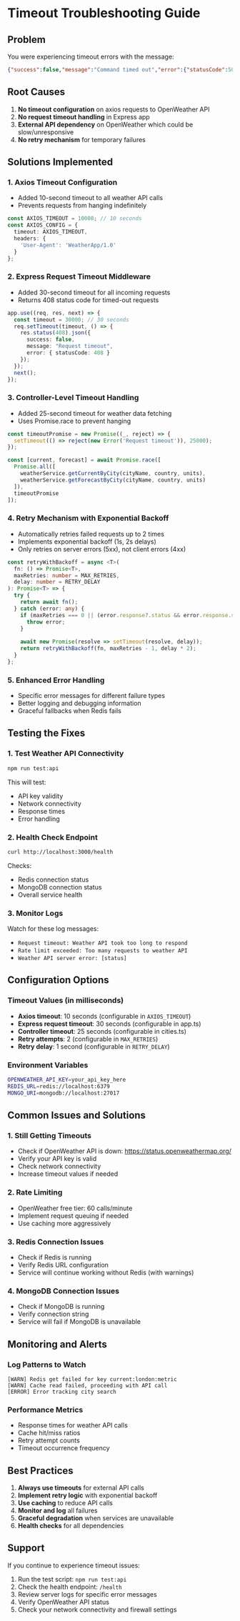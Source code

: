 # Timeout Troubleshooting Guide

## Problem
You were experiencing timeout errors with the message:
```json
{"success":false,"message":"Command timed out","error":{"statusCode":500}}
```

## Root Causes
1. **No timeout configuration** on axios requests to OpenWeather API
2. **No request timeout handling** in Express app
3. **External API dependency** on OpenWeather which could be slow/unresponsive
4. **No retry mechanism** for temporary failures

## Solutions Implemented

### 1. Axios Timeout Configuration
- Added 10-second timeout to all weather API calls
- Prevents requests from hanging indefinitely

```typescript
const AXIOS_TIMEOUT = 10000; // 10 seconds
const AXIOS_CONFIG = {
  timeout: AXIOS_TIMEOUT,
  headers: {
    'User-Agent': 'WeatherApp/1.0'
  }
};
```

### 2. Express Request Timeout Middleware
- Added 30-second timeout for all incoming requests
- Returns 408 status code for timed-out requests

```typescript
app.use((req, res, next) => {
  const timeout = 30000; // 30 seconds
  req.setTimeout(timeout, () => {
    res.status(408).json({
      success: false,
      message: "Request timeout",
      error: { statusCode: 408 }
    });
  });
  next();
});
```

### 3. Controller-Level Timeout Handling
- Added 25-second timeout for weather data fetching
- Uses Promise.race to prevent hanging

```typescript
const timeoutPromise = new Promise((_, reject) => {
  setTimeout(() => reject(new Error('Request timeout')), 25000);
});

const [current, forecast] = await Promise.race([
  Promise.all([
    weatherService.getCurrentByCity(cityName, country, units),
    weatherService.getForecastByCity(cityName, country, units)
  ]),
  timeoutPromise
]);
```

### 4. Retry Mechanism with Exponential Backoff
- Automatically retries failed requests up to 2 times
- Implements exponential backoff (1s, 2s delays)
- Only retries on server errors (5xx), not client errors (4xx)

```typescript
const retryWithBackoff = async <T>(
  fn: () => Promise<T>,
  maxRetries: number = MAX_RETRIES,
  delay: number = RETRY_DELAY
): Promise<T> => {
  try {
    return await fn();
  } catch (error: any) {
    if (maxRetries === 0 || (error.response?.status && error.response.status >= 400 && error.response.status < 500)) {
      throw error;
    }
    
    await new Promise(resolve => setTimeout(resolve, delay));
    return retryWithBackoff(fn, maxRetries - 1, delay * 2);
  }
};
```

### 5. Enhanced Error Handling
- Specific error messages for different failure types
- Better logging and debugging information
- Graceful fallbacks when Redis fails

## Testing the Fixes

### 1. Test Weather API Connectivity
```bash
npm run test:api
```

This will test:
- API key validity
- Network connectivity
- Response times
- Error handling

### 2. Health Check Endpoint
```bash
curl http://localhost:3000/health
```

Checks:
- Redis connection status
- MongoDB connection status
- Overall service health

### 3. Monitor Logs
Watch for these log messages:
- `Request timeout: Weather API took too long to respond`
- `Rate limit exceeded: Too many requests to weather API`
- `Weather API server error: [status]`

## Configuration Options

### Timeout Values (in milliseconds)
- **Axios timeout**: 10 seconds (configurable in `AXIOS_TIMEOUT`)
- **Express request timeout**: 30 seconds (configurable in app.ts)
- **Controller timeout**: 25 seconds (configurable in cities.ts)
- **Retry attempts**: 2 (configurable in `MAX_RETRIES`)
- **Retry delay**: 1 second (configurable in `RETRY_DELAY`)

### Environment Variables
```bash
OPENWEATHER_API_KEY=your_api_key_here
REDIS_URL=redis://localhost:6379
MONGO_URI=mongodb://localhost:27017
```

## Common Issues and Solutions

### 1. Still Getting Timeouts
- Check if OpenWeather API is down: https://status.openweathermap.org/
- Verify your API key is valid
- Check network connectivity
- Increase timeout values if needed

### 2. Rate Limiting
- OpenWeather free tier: 60 calls/minute
- Implement request queuing if needed
- Use caching more aggressively

### 3. Redis Connection Issues
- Check if Redis is running
- Verify Redis URL configuration
- Service will continue working without Redis (with warnings)

### 4. MongoDB Connection Issues
- Check if MongoDB is running
- Verify connection string
- Service will fail if MongoDB is unavailable

## Monitoring and Alerts

### Log Patterns to Watch
```
[WARN] Redis get failed for key current:london:metric
[WARN] Cache read failed, proceeding with API call
[ERROR] Error tracking city search
```

### Performance Metrics
- Response times for weather API calls
- Cache hit/miss ratios
- Retry attempt counts
- Timeout occurrence frequency

## Best Practices

1. **Always use timeouts** for external API calls
2. **Implement retry logic** with exponential backoff
3. **Use caching** to reduce API calls
4. **Monitor and log** all failures
5. **Graceful degradation** when services are unavailable
6. **Health checks** for all dependencies

## Support

If you continue to experience timeout issues:
1. Run the test script: `npm run test:api`
2. Check the health endpoint: `/health`
3. Review server logs for specific error messages
4. Verify OpenWeather API status
5. Check your network connectivity and firewall settings
